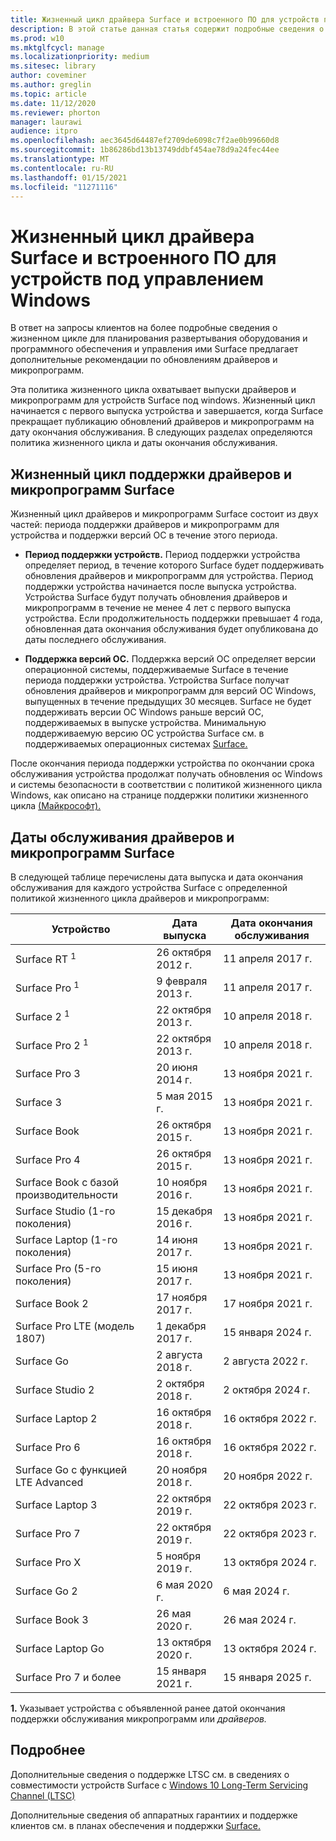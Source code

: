 ```yaml
---
title: Жизненный цикл драйвера Surface и встроенного ПО для устройств под управлением Windows
description: В этой статье данная статья содержит подробные сведения о жизненном цикле для планирования развертывания оборудования и программного обеспечения и управления ими.
ms.prod: w10
ms.mktglfcycl: manage
ms.localizationpriority: medium
ms.sitesec: library
author: coveminer
ms.author: greglin
ms.topic: article
ms.date: 11/12/2020
ms.reviewer: phorton
manager: laurawi
audience: itpro
ms.openlocfilehash: aec3645d64487ef2709de6098c7f2ae0b99660d8
ms.sourcegitcommit: 1b86286bd13b13749ddbf454ae78d9a24fec44ee
ms.translationtype: MT
ms.contentlocale: ru-RU
ms.lasthandoff: 01/15/2021
ms.locfileid: "11271116"
---
```

# Жизненный цикл драйвера Surface и встроенного ПО для устройств под управлением Windows
 
В ответ на запросы клиентов на более подробные сведения о жизненном цикле для планирования развертывания оборудования и программного обеспечения и управления ими Surface предлагает дополнительные рекомендации по обновлениям драйверов и микропрограмм.
 
Эта политика жизненного цикла охватывает выпуски драйверов и микропрограмм для устройств Surface под windows. Жизненный цикл начинается с первого выпуска устройства и завершается, когда Surface прекращает публикацию обновлений драйверов и микропрограмм на дату окончания обслуживания. В следующих разделах определяются политика жизненного цикла и даты окончания обслуживания.

## Жизненный цикл поддержки драйверов и микропрограмм Surface
 
Жизненный цикл драйверов и микропрограмм Surface состоит из двух частей: периода поддержки драйверов и микропрограмм для устройства и поддержки версий ОС в течение этого периода.

- **Период поддержки устройств.** Период поддержки устройства определяет период, в течение которого Surface будет поддерживать обновления драйверов и микропрограмм для устройства. Период поддержки устройства начинается после выпуска устройства. Устройства Surface будут получать обновления драйверов и микропрограмм в течение не менее 4 лет с первого выпуска устройства. Если продолжительность поддержки превышает 4 года, обновленная дата окончания обслуживания будет опубликована до даты последнего обслуживания.

- **Поддержка версий ОС.** Поддержка версий ОС определяет версии операционной системы, поддерживаемые Surface в течение периода поддержки устройства. Устройства Surface получат обновления драйверов и микропрограмм для версий ОС Windows, выпущенных в течение предыдущих 30 месяцев. Surface не будет поддерживать версии ОС Windows раньше версий ОС, поддерживаемых в выпуске устройства. Минимальную поддерживаемую версию ОС устройства Surface см. в поддерживаемых операционных системах [Surface.](https://support.microsoft.com/help/2858199/surface-supported-operating-systems)  

 
После окончания периода поддержки устройства по окончании срока обслуживания устройства продолжат получать обновления ос Windows и системы безопасности в соответствии с политикой жизненного цикла Windows, как описано на странице поддержки политики жизненного цикла [(Майкрософт).](https://support.microsoft.com/hub/4095338/microsoft-lifecycle-policy)
 

## Даты обслуживания драйверов и микропрограмм Surface

В следующей таблице перечислены дата выпуска и дата окончания обслуживания для каждого устройства Surface с определенной политикой жизненного цикла драйверов и микропрограмм:
 

 Устройство                             | Дата выпуска | Дата окончания обслуживания |
| ---------------------------------- | ------------ | --------------------- |
| Surface RT <sup> 1</sup>             | 26 октября 2012 г.   | 11 апреля 2017 г.             |
| Surface Pro <sup> 1</sup>            | 9 февраля 2013 г.     | 11 апреля 2017 г.             |
| Surface 2 <sup> 1</sup>              | 22 октября 2013 г.   | 10 апреля 2018 г.             |
| Surface Pro 2 <sup> 1</sup>          | 22 октября 2013 г.   | 10 апреля 2018 г.             |
| Surface Pro 3                      | 20 июня 2014 г.    | 13 ноября 2021 г.            |
| Surface 3                          | 5 мая 2015 г.     | 13 ноября 2021 г.            |
| Surface Book                       | 26 октября 2015 г.   | 13 ноября 2021 г.            |
| Surface Pro 4                      | 26 октября 2015 г.   | 13 ноября 2021 г.            |
| Surface Book с базой производительности | 10 ноября 2016 г.   | 13 ноября 2021 г.            |
| Surface Studio (1-го поколения)           | 15 декабря 2016 г.   | 13 ноября 2021 г.            |
| Surface Laptop (1-го поколения)           | 14 июня 2017 г.    | 13 ноября 2021 г.            |
| Surface Pro (5-го поколения)              | 15 июня 2017 г.    | 13 ноября 2021 г.            |
| Surface Book 2                     | 17 ноября 2017 г.   | 17 ноября 2021 г.            |
| Surface Pro LTE (модель 1807)       | 1 декабря 2017 г.    | 15 января 2024 г.             |
| Surface Go                         | 2 августа 2018 г.     | 2 августа 2022 г.              |
| Surface Studio 2                   | 2 октября 2018 г.    | 2 октября 2024 г.             |
| Surface Laptop 2                   | 16 октября 2018 г.   | 16 октября 2022 г.            |
| Surface Pro 6                      | 16 октября 2018 г.   | 16 октября 2022 г.            |
| Surface Go с функцией LTE Advanced       | 20 ноября 2018 г.   | 20 ноября 2022 г.            |
| Surface Laptop 3                   | 22 октября 2019 г.   | 22 октября 2023 г.            |
| Surface Pro 7                      | 22 октября 2019 г.   | 22 октября 2023 г.            |
| Surface Pro X                      | 5 ноября 2019 г.    | 13 октября 2024 г.             |
| Surface Go 2                       | 6 мая 2020 г.     | 6 мая 2024 г.              |
| Surface Book 3                     | 26 мая 2020 г.    | 26 мая 2024 г.             |
| Surface Laptop Go                  | 13 октября 2020 г.   | 13 октября 2024 г.            |
| Surface Pro 7 и более                     | 15 января 2021 г. | 15 января 2025 г. |

 
 **1.** Указывает устройства с объявленной ранее датой окончания поддержки обслуживания микропрограмм или *драйверов.*
 
## Подробнее

Дополнительные сведения о поддержке LTSC см. в сведениях о совместимости устройств Surface с [Windows 10 Long-Term Servicing Channel (LTSC)](surface-device-compatibility-with-windows-10-ltsc.md)

Дополнительные сведения об аппаратных гарантиих и поддержке клиентов см. в планах обеспечения и поддержки [Surface.](https://www.microsoft.com/surface/business/warranty-service-offerings-and-support)
